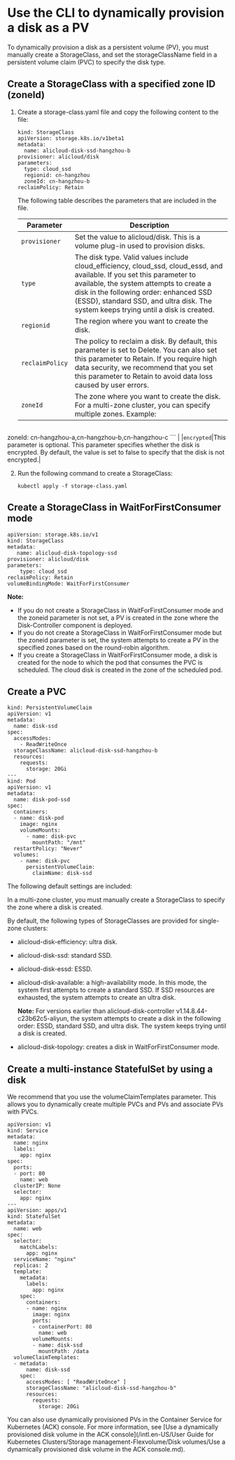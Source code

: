 # Use the CLI to dynamically provision a disk as a PV

To dynamically provision a disk as a persistent volume \(PV\), you must manually create a StorageClass, and set the storageClassName field in a persistent volume claim \(PVC\) to specify the disk type.

## Create a StorageClass with a specified zone ID \(zoneId\)

1.  Create a storage-class.yaml file and copy the following content to the file:

    ```
    kind: StorageClass
    apiVersion: storage.k8s.io/v1beta1
    metadata:
      name: alicloud-disk-ssd-hangzhou-b
    provisioner: alicloud/disk
    parameters:
      type: cloud_ssd
      regionid: cn-hangzhou
      zoneId: cn-hangzhou-b
    reclaimPolicy: Retain
    ```

    The following table describes the parameters that are included in the file.

    |Parameter|Description|
    |---------|-----------|
    |`provisioner`|Set the value to alicloud/disk. This is a volume plug-in used to provision disks.|
    |`type`|The disk type. Valid values include cloud\_efficiency, cloud\_ssd, cloud\_essd, and available. If you set this parameter to available, the system attempts to create a disk in the following order: enhanced SSD \(ESSD\), standard SSD, and ultra disk. The system keeps trying until a disk is created.|
    |`regionid`|The region where you want to create the disk.|
    |`reclaimPolicy`|The policy to reclaim a disk. By default, this parameter is set to Delete. You can also set this parameter to Retain. If you require high data security, we recommend that you set this parameter to Retain to avoid data loss caused by user errors.|
    |`zoneId`|The zone where you want to create the disk. For a multi-zone cluster, you can specify multiple zones. Example:

    ```
zoneId: cn-hangzhou-a,cn-hangzhou-b,cn-hangzhou-c
    ``` |
    |`encrypted`|This parameter is optional. This parameter specifies whether the disk is encrypted. By default, the value is set to false to specify that the disk is not encrypted.|

2.  Run the following command to create a StorageClass:

    ```
    kubectl apply -f storage-class.yaml
    ```


## Create a StorageClass in WaitForFirstConsumer mode

```
apiVersion: storage.k8s.io/v1
kind: StorageClass
metadata:
   name: alicloud-disk-topology-ssd
provisioner: alicloud/disk
parameters:
    type: cloud_ssd
reclaimPolicy: Retain
volumeBindingMode: WaitForFirstConsumer
```

**Note:**

-   If you do not create a StorageClass in WaitForFirstConsumer mode and the zoneid parameter is not set, a PV is created in the zone where the Disk-Controller component is deployed.
-   If you do not create a StorageClass in WaitForFirstConsumer mode but the zoneid parameter is set, the system attempts to create a PV in the specified zones based on the round-robin algorithm.
-   If you create a StorageClass in WaitForFirstConsumer mode, a disk is created for the node to which the pod that consumes the PVC is scheduled. The cloud disk is created in the zone of the scheduled pod.

## Create a PVC

```
kind: PersistentVolumeClaim
apiVersion: v1
metadata:
  name: disk-ssd
spec:
  accessModes:
    - ReadWriteOnce
  storageClassName: alicloud-disk-ssd-hangzhou-b
  resources:
    requests:
      storage: 20Gi
---
kind: Pod
apiVersion: v1
metadata:
  name: disk-pod-ssd
spec:
  containers:
  - name: disk-pod
    image: nginx
    volumeMounts:
      - name: disk-pvc
        mountPath: "/mnt"
  restartPolicy: "Never"
  volumes:
    - name: disk-pvc
      persistentVolumeClaim:
        claimName: disk-ssd
```

The following default settings are included:

In a multi-zone cluster, you must manually create a StorageClass to specify the zone where a disk is created.

By default, the following types of StorageClasses are provided for single-zone clusters:

-   alicloud-disk-efficiency: ultra disk.
-   alicloud-disk-ssd: standard SSD.
-   alicloud-disk-essd: ESSD.
-   alicloud-disk-available: a high-availability mode. In this mode, the system first attempts to create a standard SSD. If SSD resources are exhausted, the system attempts to create an ultra disk.

    **Note:** For versions earlier than alicloud-disk-controller v1.14.8.44-c23b62c5-aliyun, the system attempts to create a disk in the following order: ESSD, standard SSD, and ultra disk. The system keeps trying until a disk is created.

-   alicloud-disk-topology: creates a disk in WaitForFirstConsumer mode.

## Create a multi-instance StatefulSet by using a disk

We recommend that you use the volumeClaimTemplates parameter. This allows you to dynamically create multiple PVCs and PVs and associate PVs with PVCs.

```
apiVersion: v1
kind: Service
metadata:
  name: nginx
  labels:
    app: nginx
spec:
  ports:
  - port: 80
    name: web
  clusterIP: None
  selector:
    app: nginx
---
apiVersion: apps/v1
kind: StatefulSet
metadata:
  name: web
spec:
  selector:
    matchLabels:
      app: nginx
  serviceName: "nginx"
  replicas: 2
  template:
    metadata:
      labels:
        app: nginx
    spec:
      containers:
      - name: nginx
        image: nginx
        ports:
        - containerPort: 80
          name: web
        volumeMounts:
        - name: disk-ssd
          mountPath: /data
  volumeClaimTemplates:
  - metadata:
      name: disk-ssd
    spec:
      accessModes: [ "ReadWriteOnce" ]
      storageClassName: "alicloud-disk-ssd-hangzhou-b"
      resources:
        requests:
          storage: 20Gi
```

You can also use dynamically provisioned PVs in the Container Service for Kubernetes \(ACK\) console. For more information, see [Use a dynamically provisioned disk volume in the ACK console](/intl.en-US/User Guide for Kubernetes Clusters/Storage management-Flexvolume/Disk volumes/Use a dynamically provisioned disk volume in the ACK console.md).

